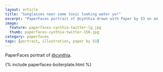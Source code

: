 ```yaml
---
layout: article
title: "Sunglasses near some toxic looking water yo!"
excerpt: "PaperFaces portrait of @cynthia drawn with Paper by 53 on an iPad."
image: 
  feature: paperfaces-cynthia-twitter-lg.jpg
  thumb: paperfaces-cynthia-twitter-150.jpg
category: paperfaces
tags: [portrait, illustration, paper by 53]
---
```


PaperFaces portrait of [@cynthia](http://twitter.com/cynthia).

{% include paperfaces-boilerplate.html %}